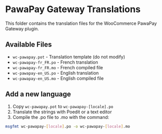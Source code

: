 # PawaPay Gateway Translations

This folder contains the translation files for the WooCommerce PawaPay Gateway plugin.

## Available Files

- `wc-pawapay.pot` - Translation template (do not modify)
- `wc-pawapay-fr_FR.po` - French translation
- `wc-pawapay-fr_FR.mo` - French compiled file
- `wc-pawapay-en_US.po` - English translation
- `wc-pawapay-en_US.mo` - English compiled file

## Add a new language

1. Copy `wc-pawapay.pot` to `wc-pawapay-[locale].po`
2. Translate the strings with Poedit or a text editor
3. Compile the .po file to .mo with the command:

```bash
msgfmt wc-pawapay-[locale].po -o wc-pawapay-[locale].mo
```
